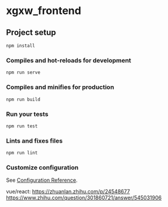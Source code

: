 # xgxw_frontend

## Project setup
```
npm install
```

### Compiles and hot-reloads for development
```
npm run serve
```

### Compiles and minifies for production
```
npm run build
```

### Run your tests
```
npm run test
```

### Lints and fixes files
```
npm run lint
```

### Customize configuration
See [Configuration Reference](https://cli.vuejs.org/config/).

vue/react: https://zhuanlan.zhihu.com/p/24548677
https://www.zhihu.com/question/301860721/answer/545031906